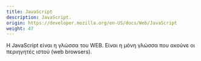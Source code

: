 ```yaml
---
title: JavaScript
description: JavaScript.
origin: https://developer.mozilla.org/en-US/docs/Web/JavaScript
weight: 47
---
```

Η JavaScript είναι η γλώσσα του WEB. Είναι η μόνη γλώσσα που ακούνε οι περιηγητές ιστού (web browsers).